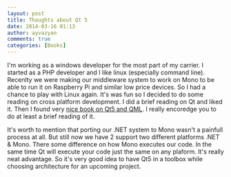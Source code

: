 ```yaml
---
layout: post
title: Thoughts about Qt 5
date: 2014-03-16 01:13
author: ayvazyan
comments: true
categories: [Books]
---
```

I'm working as a windows developer for the most part of my carrier.
I started as a PHP developer and I like linux (especially command line).
Recenlty we were making our middleware system to work on Mono to be able to run it on Raspberry Pi and similar low price devices. So I had a chance to play with Linux again.
It's was fun so I decided to do some reading on cross platform development. I did a brief reading on Qt and liked it. 
Then I found very <a href="http://qmlbook.org/index.html" title="A book about Qt5">nice book on Qt5 and QML</a>. I really encoredge you to do at least a brief reading of it.

It's worth to mention that porting our .NET system to Mono wasn't a painfull process at all. But still now we have 2 support two different platforms .NET & Mono. There some difference on how Mono executes our code.
In the same time Qt will execute your code just the same on any plaform. It's really neat advantage. So it's very good idea to have Qt5 in a toolbox while choosing architecture for an upcoming project. 

